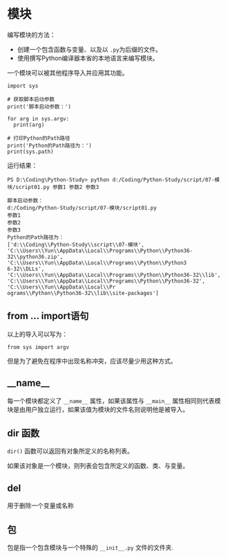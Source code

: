 # 模块

编写模块的方法：

* 创建一个包含函数与变量、以及以 `.py`为后缀的文件。
* 使用撰写Python编译器本省的本地语言来编写模块。

一个模块可以被其他程序导入并应用其功能。

```
import sys

# 获取脚本启动参数
print('脚本启动参数：')

for arg in sys.argv:
  print(arg)

# 打印Python的Path路径
print('Python的Path路径为：')
print(sys.path)
```

运行结果：

```
PS D:\Coding\Python-Study> python d:/Coding/Python-Study/script/07-模块/script01.py 参数1 参数2 参数3

脚本启动参数：
d:/Coding/Python-Study/script/07-模块/script01.py
参数1
参数2
参数3
Python的Path路径为：
['d:\\Coding\\Python-Study\\script\\07-模块', 'C:\\Users\\Yun\\AppData\\Local\\Programs\\Python\\Python36-32\\python36.zip', 'C:\\Users\\Yun\\AppData\\Local\\Programs\\Python\\Python3
6-32\\DLLs', 'C:\\Users\\Yun\\AppData\\Local\\Programs\\Python\\Python36-32\\lib', 'C:\\Users\\Yun\\AppData\\Local\\Programs\\Python\\Python36-32', 'C:\\Users\\Yun\\AppData\\Local\\Pr
ograms\\Python\\Python36-32\\lib\\site-packages']
```

## from ... import语句

以上的导入可以写为：

```
from sys import argv
```

但是为了避免在程序中出现名称冲突，应该尽量少用这种方式。

## \_\_name\_\_

每一个模块都定义了 `__name__` 属性，如果该属性与 `__main__` 属性相同则代表模块是由用户独立运行，如果该值为模块的文件名则说明他是被导入。

## dir 函数

`dir()` 函数可以返回有对象所定义的名称列表。

如果该对象是一个模块，则列表会包含所定义的函数、类、与变量。

## del

用于删除一个变量或名称

## 包

包是指一个包含模块与一个特殊的 `__init__.py` 文件的文件夹.